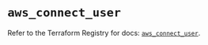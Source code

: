 # `aws_connect_user`

Refer to the Terraform Registry for docs: [`aws_connect_user`](https://registry.terraform.io/providers/hashicorp/aws/5.72.0/docs/resources/connect_user).
